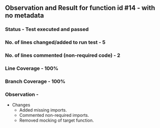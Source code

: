 ## Observation and Result for function id #14 - with no metadata

### Status - Test executed and passed

### No. of lines changed/added to run test - 5

### No. of lines commented (non-required code) - 2

### Line Coverage - 100%

### Branch Coverage - 100%

### Observation -
- Changes 
  - Added missing imports.
  - Commented non-required imports.
  - Removed mocking of target function.